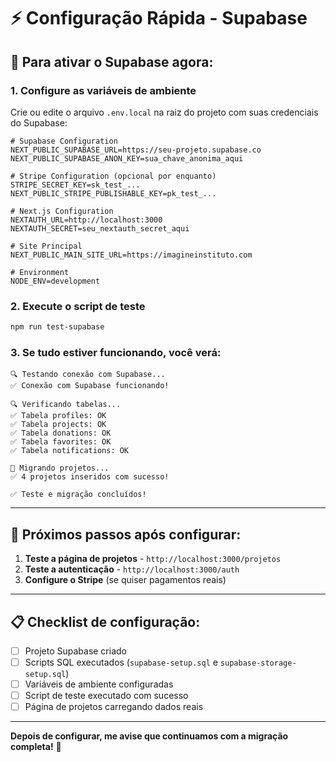 # ⚡ Configuração Rápida - Supabase

## 🎯 **Para ativar o Supabase agora:**

### **1. Configure as variáveis de ambiente**

Crie ou edite o arquivo `.env.local` na raiz do projeto com suas credenciais do Supabase:

```env
# Supabase Configuration
NEXT_PUBLIC_SUPABASE_URL=https://seu-projeto.supabase.co
NEXT_PUBLIC_SUPABASE_ANON_KEY=sua_chave_anonima_aqui

# Stripe Configuration (opcional por enquanto)
STRIPE_SECRET_KEY=sk_test_...
NEXT_PUBLIC_STRIPE_PUBLISHABLE_KEY=pk_test_...

# Next.js Configuration
NEXTAUTH_URL=http://localhost:3000
NEXTAUTH_SECRET=seu_nextauth_secret_aqui

# Site Principal
NEXT_PUBLIC_MAIN_SITE_URL=https://imagineinstituto.com

# Environment
NODE_ENV=development
```

### **2. Execute o script de teste**

```bash
npm run test-supabase
```

### **3. Se tudo estiver funcionando, você verá:**

```
🔍 Testando conexão com Supabase...
✅ Conexão com Supabase funcionando!

🔍 Verificando tabelas...
✅ Tabela profiles: OK
✅ Tabela projects: OK
✅ Tabela donations: OK
✅ Tabela favorites: OK
✅ Tabela notifications: OK

🔄 Migrando projetos...
✅ 4 projetos inseridos com sucesso!

✅ Teste e migração concluídos!
```

---

## 🚀 **Próximos passos após configurar:**

1. **Teste a página de projetos** - `http://localhost:3000/projetos`
2. **Teste a autenticação** - `http://localhost:3000/auth`
3. **Configure o Stripe** (se quiser pagamentos reais)

---

## 📋 **Checklist de configuração:**

- [ ] Projeto Supabase criado
- [ ] Scripts SQL executados (`supabase-setup.sql` e `supabase-storage-setup.sql`)
- [ ] Variáveis de ambiente configuradas
- [ ] Script de teste executado com sucesso
- [ ] Página de projetos carregando dados reais

---

**Depois de configurar, me avise que continuamos com a migração completa!** 🎯

